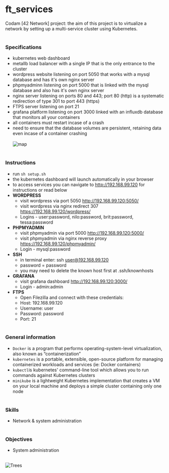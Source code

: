 # ft_services

Codam [42 Network] project: the aim of this project is to virtualize a network by setting up a multi-service cluster using Kubernetes.
<br/><br/>

### Specifications
- kubernetes web dashboard
- metallb load balancer with a single IP that is the only entrance to the cluster
- wordpress website listening on port 5050 that works with a mysql database and has it's own nginx server
- phpmyadminn listening on port 5000 that is linked with the mysql database and also has it's own nginx server
- nginx server listening on ports 80 and 443; port 80 (http) is a systematic redirection of type 301 to port 443 (https)
- FTPS server listening on port 21
- grafana platform listening on port 3000 linked with an influxdb database that monitors all your containers
- all containers must restart incase of a crash
- need to ensure that the database volumes are persistent, retaining data even incase of a container crashing
<br/><br/>
![map](https://github.com/subsp4ce/pics/blob/master/ft_services_map.png "map")
<br/><br/>

### Instructions
- run `sh setup.sh`
- the kubernetes dashboard will launch automatically in your browser
- to access services you can navigate to http://192.168.99.120 for instructions or read below
- **WORDPRESS**
    -  visit wordpress via port 5050 http://192.168.99.120:5050/
    -  visit wordpress via nginx redirect 307 https://192.168.99.120/wordpress/
    -  Logins - user:password, nilo:password, brit:password, tessa:password
- **PHPMYADMIN**
    - visit phpmyadmin via port 5000 http://192.168.99.120:5000/
    - visit phpmyadmin via nginx reverse proxy https://192.168.99.120/phpmyadmin/
    - Login - mysql:password
- **SSH**
    -  in terminal enter: ssh user@192.168.99.120
    -  password = password
    -  you may need to delete the known host first at .ssh/knownhosts
- **GRAFANA**
    - visit grafana dashboard http://192.168.99.120:3000/
    - Login - admin:admin
- **FTPS**
    - Open Filezilla and connect with these credentials:
    - Host: 192.168.99.120
    - Username: user
    - Password: password
    - Port: 21
<br/><br/>

### General information
- `Docker` is a program that performs operating-system-level virtualization, also known as “containerization”
- `kubernetes` is a portable, extensible, open-source platform for managing containerized workloads and services (ie: Docker containers)
- `kubectl`is kubernetes' command-line tool which allows you to run commands against Kubernetes clusters
- `minikube` is a lightweight Kubernetes implementation that creates a VM on your local machine and deploys a simple cluster containing only one node
<br/><br/>

### Skills
- Network & system administration
<br/><br/>

### Objectives
- System administration
<br/><br/>

![Trees](https://github.com/subsp4ce/pics/blob/master/pexels-skitterphoto-240040.jpg "Trees")
